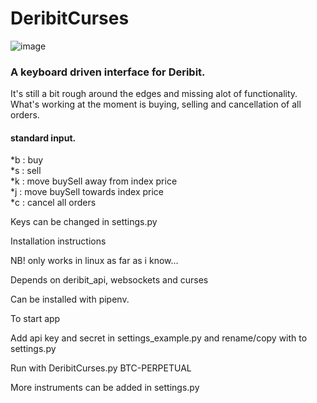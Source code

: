 #	DeribitCurses


![image](https://raw.githubusercontent.com/nuggattiStar/DeribitCurses/master/img/Interface.png)



###	A keyboard driven interface for Deribit.

It's still a bit rough around the edges and missing alot of functionality.
What's working at the moment is buying, selling and cancellation of all orders.

####	standard input. 
*b : buy 					
*s : sell					
*k : move buySell away from index price 	
*j : move buySell towards index price 	
*c : cancel all orders 			

Keys can be changed in settings.py

Installation instructions

NB! only works in linux as far as i know...

Depends on deribit_api, websockets and curses

Can be installed with pipenv.

To start app 

Add api key and secret in settings_example.py and rename/copy with to settings.py

Run with DeribitCurses.py BTC-PERPETUAL

More instruments can be added in settings.py
